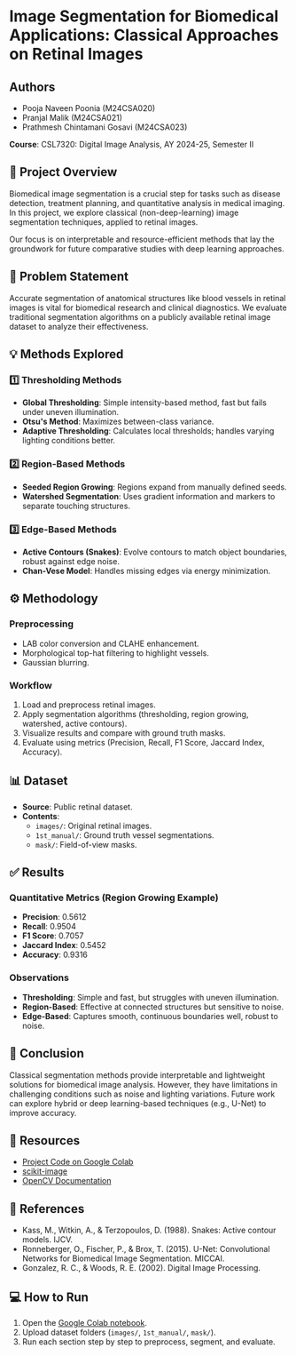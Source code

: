 # Image Segmentation for Biomedical Applications: Classical Approaches on Retinal Images

## Authors
- Pooja Naveen Poonia (M24CSA020)
- Pranjal Malik (M24CSA021)
- Prathmesh Chintamani Gosavi (M24CSA023)

**Course**: CSL7320: Digital Image Analysis, AY 2024-25, Semester II


## 📄 Project Overview

Biomedical image segmentation is a crucial step for tasks such as disease detection, treatment planning, and quantitative analysis in medical imaging. In this project, we explore classical (non-deep-learning) image segmentation techniques, applied to retinal images.

Our focus is on interpretable and resource-efficient methods that lay the groundwork for future comparative studies with deep learning approaches.


## 🧪 Problem Statement

Accurate segmentation of anatomical structures like blood vessels in retinal images is vital for biomedical research and clinical diagnostics. We evaluate traditional segmentation algorithms on a publicly available retinal image dataset to analyze their effectiveness.


## 💡 Methods Explored

### 1️⃣ Thresholding Methods
- **Global Thresholding**: Simple intensity-based method, fast but fails under uneven illumination.
- **Otsu's Method**: Maximizes between-class variance.
- **Adaptive Thresholding**: Calculates local thresholds; handles varying lighting conditions better.

### 2️⃣ Region-Based Methods
- **Seeded Region Growing**: Regions expand from manually defined seeds.
- **Watershed Segmentation**: Uses gradient information and markers to separate touching structures.

### 3️⃣ Edge-Based Methods
- **Active Contours (Snakes)**: Evolve contours to match object boundaries, robust against edge noise.
- **Chan-Vese Model**: Handles missing edges via energy minimization.


## ⚙️ Methodology

### Preprocessing
- LAB color conversion and CLAHE enhancement.
- Morphological top-hat filtering to highlight vessels.
- Gaussian blurring.

### Workflow
1. Load and preprocess retinal images.
2. Apply segmentation algorithms (thresholding, region growing, watershed, active contours).
3. Visualize results and compare with ground truth masks.
4. Evaluate using metrics (Precision, Recall, F1 Score, Jaccard Index, Accuracy).


## 📊 Dataset

- **Source**: Public retinal dataset.
- **Contents**:
  - `images/`: Original retinal images.
  - `1st_manual/`: Ground truth vessel segmentations.
  - `mask/`: Field-of-view masks.
    

## ✅ Results

### Quantitative Metrics (Region Growing Example)
- **Precision**: 0.5612
- **Recall**: 0.9504
- **F1 Score**: 0.7057
- **Jaccard Index**: 0.5452
- **Accuracy**: 0.9316

### Observations
- **Thresholding**: Simple and fast, but struggles with uneven illumination.
- **Region-Based**: Effective at connected structures but sensitive to noise.
- **Edge-Based**: Captures smooth, continuous boundaries well, robust to noise.


## 💬 Conclusion

Classical segmentation methods provide interpretable and lightweight solutions for biomedical image analysis. However, they have limitations in challenging conditions such as noise and lighting variations. Future work can explore hybrid or deep learning-based techniques (e.g., U-Net) to improve accuracy.

## 🔗 Resources

- [Project Code on Google Colab](https://colab.research.google.com/drive/1HCUQTQhh8mI9bvd-z8uIz60TlCfctdAX?usp=sharing)
- [scikit-image](https://scikit-image.org/)
- [OpenCV Documentation](https://docs.opencv.org/)


## 📄 References

- Kass, M., Witkin, A., & Terzopoulos, D. (1988). Snakes: Active contour models. IJCV.
- Ronneberger, O., Fischer, P., & Brox, T. (2015). U-Net: Convolutional Networks for Biomedical Image Segmentation. MICCAI.
- Gonzalez, R. C., & Woods, R. E. (2002). Digital Image Processing.


## 💻 How to Run

1. Open the [Google Colab notebook](https://colab.research.google.com/drive/1HCUQTQhh8mI9bvd-z8uIz60TlCfctdAX?usp=sharing).
2. Upload dataset folders (`images/`, `1st_manual/`, `mask/`).
3. Run each section step by step to preprocess, segment, and evaluate.
